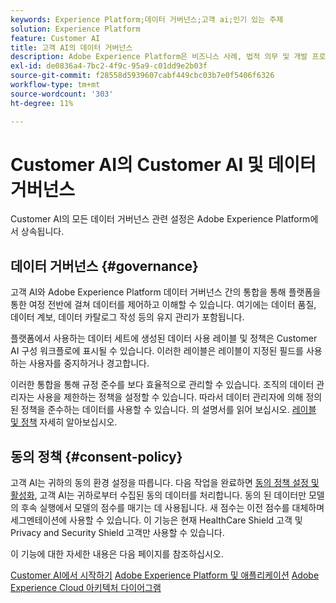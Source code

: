 ```yaml
---
keywords: Experience Platform;데이터 거버넌스;고객 ai;인기 있는 주제
solution: Experience Platform
feature: Customer AI
title: 고객 AI의 데이터 거버넌스
description: Adobe Experience Platform은 비즈니스 사례, 법적 의무 및 개발 프로세스를 준수하기 위해 수집된 경험 데이터를 자신 있게 제어할 수 있는 몇 가지 서비스와 도구를 제공합니다.
exl-id: de0836a4-7bc2-4f9c-95a9-c01dd9e2b03f
source-git-commit: f28558d5939607cabf449cbc03b7e0f5406f6326
workflow-type: tm+mt
source-wordcount: '303'
ht-degree: 11%

---
```


# Customer AI의 Customer AI 및 데이터 거버넌스

Customer AI의 모든 데이터 거버넌스 관련 설정은 Adobe Experience Platform에서 상속됩니다.

## 데이터 거버넌스 {#governance}

고객 AI와 Adobe Experience Platform 데이터 거버넌스 간의 통합을 통해 플랫폼을 통한 여정 전반에 걸쳐 데이터를 제어하고 이해할 수 있습니다. 여기에는 데이터 품질, 데이터 계보, 데이터 카탈로그 작성 등의 유지 관리가 포함됩니다.

플랫폼에서 사용하는 데이터 세트에 생성된 데이터 사용 레이블 및 정책은 Customer AI 구성 워크플로에 표시될 수 있습니다. 이러한 레이블은 레이블이 지정된 필드를 사용하는 사용자를 중지하거나 경고합니다.

이러한 통합을 통해 규정 준수를 보다 효율적으로 관리할 수 있습니다. 조직의 데이터 관리자는 사용을 제한하는 정책을 설정할 수 있습니다. 따라서 데이터 관리자에 의해 정의된 정책을 준수하는 데이터를 사용할 수 있습니다. 의 설명서를 읽어 보십시오. [레이블 및 정책](https://experienceleague.adobe.com/docs/analytics-platform/using/cja-dataviews/data-governance.html) 자세히 알아보십시오.

## 동의 정책 {#consent-policy}

고객 AI는 귀하의 동의 환경 설정을 따릅니다. 다음 작업을 완료하면 [동의 정책 설정 및 활성화](https://experienceleague.adobe.com/docs/experience-platform/data-governance/policies/user-guide.html?lang=ko#consent-policy), 고객 AI는 귀하로부터 수집된 동의 데이터를 처리합니다. 동의 된 데이터만 모델의 후속 실행에서 모델의 점수를 매기는 데 사용됩니다. 새 점수는 이전 점수를 대체하며 세그멘테이션에 사용할 수 있습니다. 이 기능은 현재 HealthCare Shield 고객 및 Privacy and Security Shield 고객만 사용할 수 있습니다.

이 기능에 대한 자세한 내용은 다음 페이지를 참조하십시오.

[Customer AI에서 시작하기](../../customer-ai/getting-started.md)
[Adobe Experience Platform 및 애플리케이션](https://experienceleague.adobe.com/docs/blueprints-learn/architecture/architecture-overview/platform-applications.html)
[Adobe Experience Cloud 아키텍처 다이어그램](https://experienceleague.adobe.com/docs/blueprints-learn/architecture/architecture-overview/experience-cloud.html)
